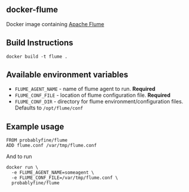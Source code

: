 ## docker-flume

  Docker image containing [Apache Flume](https://flume.apache.org/)

## Build Instructions

    docker build -t flume .

## Available environment variables

 * `FLUME_AGENT_NAME` - name of flume agent to run. **Required**
 * `FLUME_CONF_FILE` - location of flume configuration file. **Required**
 * `FLUME_CONF_DIR` - directory for flume environment/configuration files. Defaults to `/opt/flume/conf`

## Example usage

    FROM probablyfine/flume
    ADD flume.conf /var/tmp/flume.conf

And to run

    docker run \
      -e FLUME_AGENT_NAME=someagent \
      -e FLUME_CONF_FILE=/var/tmp/flume.conf \
      probablyfine/flume  
